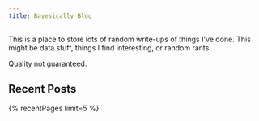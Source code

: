 ```yaml
---
title: Bayesically Blog
---
```


This is a place to store lots of random write-ups of things I've done. This might be data stuff, things I find interesting, or random rants.

Quality not guaranteed.

## Recent Posts

{% recentPages limit=5 %}
